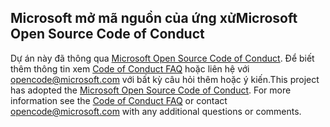 ## <a name="microsoft-open-source-code-of-conduct"></a><span data-ttu-id="85d67-101">Microsoft mở mã nguồn của ứng xử</span><span class="sxs-lookup"><span data-stu-id="85d67-101">Microsoft Open Source Code of Conduct</span></span>
<span data-ttu-id="85d67-p101">Dự án này đã thông qua [Microsoft Open Source Code of Conduct](https://opensource.microsoft.com/codeofconduct/). Để biết thêm thông tin xem [Code of Conduct FAQ](https://opensource.microsoft.com/codeofconduct/faq/) hoặc liên hệ với [opencode@microsoft.com](mailto:opencode@microsoft.com) với bất kỳ câu hỏi thêm hoặc ý kiến.</span><span class="sxs-lookup"><span data-stu-id="85d67-p101">This project has adopted the [Microsoft Open Source Code of Conduct](https://opensource.microsoft.com/codeofconduct/). For more information see the [Code of Conduct FAQ](https://opensource.microsoft.com/codeofconduct/faq/) or contact [opencode@microsoft.com](mailto:opencode@microsoft.com) with any additional questions or comments.</span></span>